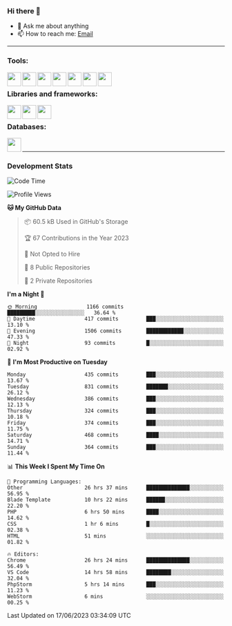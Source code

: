 ### Hi there 👋

- 💬 Ask me about anything
- 📫 How to reach me: [Email]

---

### Tools:
<img align='left' height="32" width="32" src="https://cdn.jsdelivr.net/npm/simple-icons@4.8.0/icons/phpstorm.svg" />
<img align='left' height="32" width="32" src="https://cdn.jsdelivr.net/npm/simple-icons@4.8.0/icons/webstorm.svg" />
<img align='left' height="32" width="32" src="https://cdn.jsdelivr.net/npm/simple-icons@4.8.0/icons/visualstudiocode.svg" />
<img align='left' height="32" width="32" src="https://cdn.jsdelivr.net/npm/simple-icons@4.8.0/icons/sublimetext.svg" />
<img align='left' height="32" width="32" src="https://cdn.jsdelivr.net/npm/simple-icons@4.8.0/icons/laragon.svg" />
<img align='left' height="32" width="32" src="https://cdn.jsdelivr.net/npm/simple-icons@4.8.0/icons/docker.svg" />
<img align='left' height="32" width="32" src="https://cdn.jsdelivr.net/npm/simple-icons@4.8.0/icons/amazonaws.svg" />
<br>

### Libraries and frameworks:
<img align='left' height="32" width="32" src="https://cdn.jsdelivr.net/npm/simple-icons@4.8.0/icons/laravel.svg" />
<img align='left' height="32" width="32" src="https://cdn.jsdelivr.net/npm/simple-icons@4.8.0/icons/vue-dot-js.svg" />
<img align='left' height="32" width="32" src="https://cdn.jsdelivr.net/npm/simple-icons@4.8.0/icons/jquery.svg" />
<br>

### Databases:
<img align='left' height="32" width="32" src="https://cdn.jsdelivr.net/npm/simple-icons@4.8.0/icons/mysql.svg" />
<br>

---
### Development Stats
<!--START_SECTION:waka-->
![Code Time](http://img.shields.io/badge/Code%20Time-1%2C816%20hrs%205%20mins-blue)

![Profile Views](http://img.shields.io/badge/Profile%20Views-0-blue)

**🐱 My GitHub Data** 

> 📦 60.5 kB Used in GitHub's Storage 
 > 
> 🏆 67 Contributions in the Year 2023
 > 
> 🚫 Not Opted to Hire
 > 
> 📜 8 Public Repositories 
 > 
> 🔑 2 Private Repositories 
 > 
**I'm a Night 🦉** 

```text
🌞 Morning                1166 commits        █████████░░░░░░░░░░░░░░░░   36.64 % 
🌆 Daytime                417 commits         ███░░░░░░░░░░░░░░░░░░░░░░   13.10 % 
🌃 Evening                1506 commits        ████████████░░░░░░░░░░░░░   47.33 % 
🌙 Night                  93 commits          █░░░░░░░░░░░░░░░░░░░░░░░░   02.92 % 
```
📅 **I'm Most Productive on Tuesday** 

```text
Monday                   435 commits         ███░░░░░░░░░░░░░░░░░░░░░░   13.67 % 
Tuesday                  831 commits         ███████░░░░░░░░░░░░░░░░░░   26.12 % 
Wednesday                386 commits         ███░░░░░░░░░░░░░░░░░░░░░░   12.13 % 
Thursday                 324 commits         ███░░░░░░░░░░░░░░░░░░░░░░   10.18 % 
Friday                   374 commits         ███░░░░░░░░░░░░░░░░░░░░░░   11.75 % 
Saturday                 468 commits         ████░░░░░░░░░░░░░░░░░░░░░   14.71 % 
Sunday                   364 commits         ███░░░░░░░░░░░░░░░░░░░░░░   11.44 % 
```


📊 **This Week I Spent My Time On** 

```text
💬 Programming Languages: 
Other                    26 hrs 37 mins      ██████████████░░░░░░░░░░░   56.95 % 
Blade Template           10 hrs 22 mins      ██████░░░░░░░░░░░░░░░░░░░   22.20 % 
PHP                      6 hrs 50 mins       ████░░░░░░░░░░░░░░░░░░░░░   14.62 % 
CSS                      1 hr 6 mins         █░░░░░░░░░░░░░░░░░░░░░░░░   02.38 % 
HTML                     51 mins             ░░░░░░░░░░░░░░░░░░░░░░░░░   01.82 % 

🔥 Editors: 
Chrome                   26 hrs 24 mins      ██████████████░░░░░░░░░░░   56.49 % 
VS Code                  14 hrs 58 mins      ████████░░░░░░░░░░░░░░░░░   32.04 % 
PhpStorm                 5 hrs 14 mins       ███░░░░░░░░░░░░░░░░░░░░░░   11.23 % 
WebStorm                 6 mins              ░░░░░░░░░░░░░░░░░░░░░░░░░   00.25 % 
```


 Last Updated on 17/06/2023 03:34:09 UTC
<!--END_SECTION:waka-->

[huyviet]: https://huyviet.vn/
[EMAIl]: https://mail.google.com/mail/u/0/?fs=1&tf=cm&source=mailto&to=huynguyenviet0110@gmail.com
